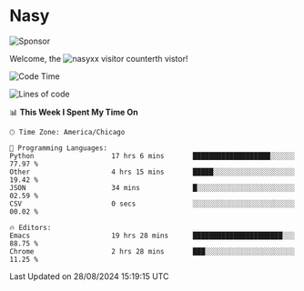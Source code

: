 # Nasy

<!--
<p align="center">
<img height="200" src="https://github-readme-stats.vercel.app/api?username=nasyxx&count_private=true&show_icons=true&theme=dracula&include_all_commits=true"/>
<img height="200" src="https://github-readme-stats.vercel.app/api/top-langs/?username=nasyxx&theme=dracula&hide=html,jupyter+notebook&count_private=true&show_icons=true"/>
</p>

  
----------------
-->

![Sponsor](https://img.shields.io/static/v1.svg?label=Sponsor&message=%E2%9D%A4&logo=GitHub&style=flat&color=pink)
 
Welcome, the ![nasyxx visitor counter](https://count.getloli.com/get/@nasyxx?theme=rule34)th vistor!
 
<!--START_SECTION:waka-->
![Code Time](http://img.shields.io/badge/Code%20Time-4%2C611%20hrs%2058%20mins-blue)

![Lines of code](https://img.shields.io/badge/From%20Hello%20World%20I%27ve%20Written-6.4%20million%20lines%20of%20code-blue)

📊 **This Week I Spent My Time On** 

```text
🕑︎ Time Zone: America/Chicago

💬 Programming Languages: 
Python                   17 hrs 6 mins       ███████████████████░░░░░░   77.97 % 
Other                    4 hrs 15 mins       █████░░░░░░░░░░░░░░░░░░░░   19.42 % 
JSON                     34 mins             █░░░░░░░░░░░░░░░░░░░░░░░░   02.59 % 
CSV                      0 secs              ░░░░░░░░░░░░░░░░░░░░░░░░░   00.02 % 

🔥 Editors: 
Emacs                    19 hrs 28 mins      ██████████████████████░░░   88.75 % 
Chrome                   2 hrs 28 mins       ███░░░░░░░░░░░░░░░░░░░░░░   11.25 % 
```


 Last Updated on 28/08/2024 15:19:15 UTC
<!--END_SECTION:waka-->

<!-- ![visitors](https://visitor-badge.laobi.icu/badge?page_id=nasyxx.nasyxx) -->
